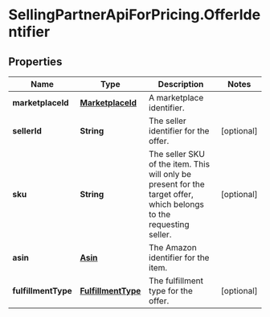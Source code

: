 # SellingPartnerApiForPricing.OfferIdentifier

## Properties
Name | Type | Description | Notes
------------ | ------------- | ------------- | -------------
**marketplaceId** | [**MarketplaceId**](MarketplaceId.md) | A marketplace identifier. | 
**sellerId** | **String** | The seller identifier for the offer. | [optional] 
**sku** | **String** | The seller SKU of the item. This will only be present for the target offer, which belongs to the requesting seller. | [optional] 
**asin** | [**Asin**](Asin.md) | The Amazon identifier for the item. | 
**fulfillmentType** | [**FulfillmentType**](FulfillmentType.md) | The fulfillment type for the offer. | [optional] 


